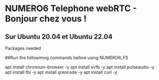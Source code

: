 # NUMERO6 Telephone webRTC - Bonjour chez vous !
 
 
## Sur Ubuntu 20.04 et Ubuntu 22.04
Packages needed

##Run the followimng commands before using NUMERO6_FS

apt install chromium-browser -y
apt install xvfb -y
apt install pulseaudio -y
apt install fbi -y
apt install qrencode -y
apt install curl -y
